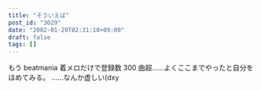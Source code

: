 ```yaml
---
title: "そういえば"
post_id: "3029"
date: "2002-01-29T02:31:10+09:00"
draft: false
tags: []
---
```



もう beatmania 着メロだけで登録数 300 曲超……よくここまでやったと自分をほめてみる。 ……なんか虚しい(dxy

